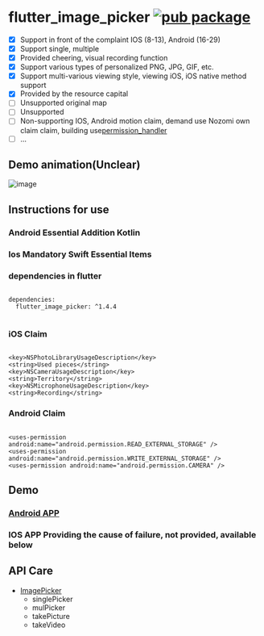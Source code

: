 # flutter_image_picker [![pub package](https://img.shields.io/pub/v/flutter_image_picker.svg)](https://pub.dartlang.org/packages/flutter_image_picker)

- [x] Support in front of the complaint IOS (8-13), Android (16-29)
- [x] Support single, multiple
- [x] Provided cheering, visual recording function
- [x] Support various types of personalized PNG, JPG, GIF, etc.
- [x] Support multi-various viewing style, viewing iOS, iOS native method support
- [x] Provided by the resource capital
- [ ] Unsupported original map
- [ ] Unsupported
- [ ] Non-supporting IOS, Android motion claim, demand use Nozomi own claim claim, building use[permission_handler](https://github.com/BaseflowIT/flutter-permission-handler)
- [ ] ...

## Demo animation(Unclear)
![image](https://github.com/taijuan/flutter_image_picker/blob/master/image.gif)

## Instructions for use

### Android Essential Addition Kotlin

### Ios Mandatory Swift Essential Items

### dependencies in flutter

```

dependencies:
  flutter_image_picker: ^1.4.4
  
```

### iOS Claim

``` 

<key>NSPhotoLibraryUsageDescription</key>
<string>Used pieces</string>
<key>NSCameraUsageDescription</key>
<string>Territory</string>
<key>NSMicrophoneUsageDescription</key>
<string>Recording</string>

```
### Android Claim

``` Android Permissions

<uses-permission android:name="android.permission.READ_EXTERNAL_STORAGE" />
<uses-permission android:name="android.permission.WRITE_EXTERNAL_STORAGE" />
<uses-permission android:name="android.permission.CAMERA" />

```
 

## Demo 

### [Android APP](https://fir.im/qfb8)

### IOS APP Providing the cause of failure, not provided, available below




## API Care
- [ImagePicker](https://github.com/minhtuan/flutter_image_picker/blob/master/lib/src/image_picker.dart)
  - singlePicker
  - mulPicker
  - takePicture
  - takeVideo


